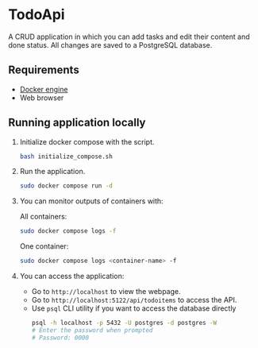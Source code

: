 # TodoApi

A CRUD application in which you can add tasks and edit their content and done status.
All changes are saved to a PostgreSQL database.

## Requirements

* [Docker engine](https://docs.docker.com/engine/install/)
* Web browser

## Running application locally

1. Initialize docker compose with the script.
    ```sh
    bash initialize_compose.sh
    ```

1. Run the application.
    ```sh
    sudo docker compose run -d
    ```

1. You can monitor outputs of containers with:

    All containers:
    ```sh
    sudo docker compose logs -f
    ```
    One container:
    ```sh
    sudo docker compose logs <container-name> -f
    ```

1. You can access the application:
    * Go to `http://localhost` to view the webpage.
    * Go to `http://localhost:5122/api/todoitems` to access the API.
    * Use `psql` CLI utility if you want to access the database directly
        ```sh
        psql -h localhost -p 5432 -U postgres -d postgres -W
        # Enter the password when prompted
        # Password: 0000
        ```
